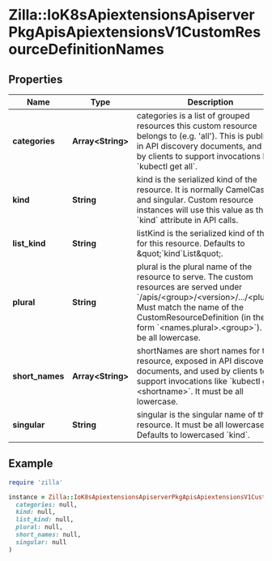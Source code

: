 # Zilla::IoK8sApiextensionsApiserverPkgApisApiextensionsV1CustomResourceDefinitionNames

## Properties

| Name | Type | Description | Notes |
| ---- | ---- | ----------- | ----- |
| **categories** | **Array&lt;String&gt;** | categories is a list of grouped resources this custom resource belongs to (e.g. &#39;all&#39;). This is published in API discovery documents, and used by clients to support invocations like &#x60;kubectl get all&#x60;. | [optional] |
| **kind** | **String** | kind is the serialized kind of the resource. It is normally CamelCase and singular. Custom resource instances will use this value as the &#x60;kind&#x60; attribute in API calls. |  |
| **list_kind** | **String** | listKind is the serialized kind of the list for this resource. Defaults to \&quot;&#x60;kind&#x60;List\&quot;. | [optional] |
| **plural** | **String** | plural is the plural name of the resource to serve. The custom resources are served under &#x60;/apis/&lt;group&gt;/&lt;version&gt;/.../&lt;plural&gt;&#x60;. Must match the name of the CustomResourceDefinition (in the form &#x60;&lt;names.plural&gt;.&lt;group&gt;&#x60;). Must be all lowercase. |  |
| **short_names** | **Array&lt;String&gt;** | shortNames are short names for the resource, exposed in API discovery documents, and used by clients to support invocations like &#x60;kubectl get &lt;shortname&gt;&#x60;. It must be all lowercase. | [optional] |
| **singular** | **String** | singular is the singular name of the resource. It must be all lowercase. Defaults to lowercased &#x60;kind&#x60;. | [optional] |

## Example

```ruby
require 'zilla'

instance = Zilla::IoK8sApiextensionsApiserverPkgApisApiextensionsV1CustomResourceDefinitionNames.new(
  categories: null,
  kind: null,
  list_kind: null,
  plural: null,
  short_names: null,
  singular: null
)
```

